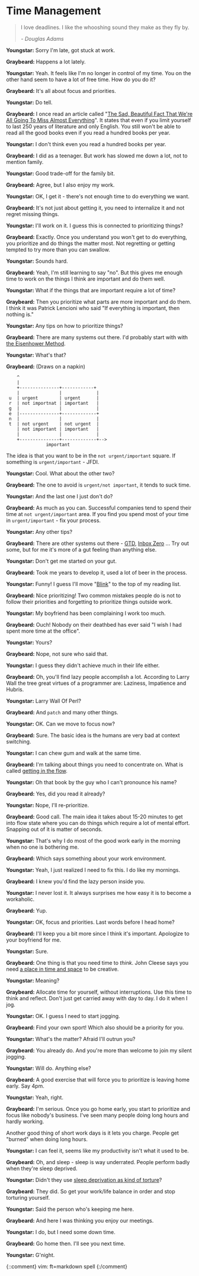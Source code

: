 # Time Management


> I love deadlines. I like the whooshing sound they make as they fly by.
>
>    *- Douglas Adams*

**Youngstar:** Sorry I'm late, got stuck at work.

**Graybeard:** Happens a lot lately.

**Youngstar:** Yeah. It feels like I'm no longer in control of my time. You on
the other hand seem to have a lot of free time. How do you do it?

**Graybeard:** It's all about focus and priorities.

**Youngstar:** Do tell.

**Graybeard:** I once read an article called "[The Sad, Beautiful Fact That
We're All Going To Miss Almost Everything][miss]". It states that even if
you limit yourself to last 250 years of literature and only English. You still
won't be able to read all the good books even if you read a hundred books per
year.

**Youngstar:** I don't think even you read a hundred books per year.

**Graybeard:** I did as a teenager. But work has slowed me down a lot, not to
mention family.

**Youngstar:** Good trade-off for the family bit.

**Graybeard:** Agree, but I also enjoy my work.

**Youngstar:** OK, I get it - there's not enough time to do everything we want.

**Graybeard:** It's not just about getting it, you need to internalize it and
not regret missing things.

**Youngstar:** I'll work on it. I guess this is connected to prioritizing
things?

**Graybeard:** Exactly. Once you understand you won't get to do everything, you
prioritize and do things the matter most. Not regretting or getting tempted to
try more than you can swallow.

**Youngstar:** Sounds hard.

**Graybeard:** Yeah, I'm still learning to say "no". But this gives me enough
time to work on the things I think are important and do them well.

**Youngstar:** What if the things that are important require a lot of time?

**Graybeard:** Then you prioritize what parts are more important and do them. I
think it was Patrick Lencioni who said "If everything is important, then nothing
is."

**Youngstar:** Any tips on how to prioritize things?

**Graybeard:** There are many systems out there. I'd probably start with with
[the Eisenhower Method][emethod].

**Youngstar:** What's that?

**Graybeard:** (Draws on a napkin)

        ^
        |
        +---------------+------------+
        |               |             |
     u  | urgent        | urgent      |
     r  | not importnat | important   |
     g  |               |             |
     e  |---------------+-------------+
     n  |               |             |
     t  | not urgent    | not urgent  |
        | not important | important   |
        |               |             |
        +---------------+-------------+-->
                   important

The idea is that you want to be in the `not urgent/important` square. If
something is `urgent/important` - JFDI.

**Youngstar:** Cool. What about the other two?

**Graybeard:** The one to avoid is `urgent/not important`, it tends to suck
time.

**Youngstar:** And the last one I just don't do?

**Graybeard:** As much as you can. Successful companies tend to spend their time
at `not urgent/important` area. If you find you spend most of your time in
`urgent/important` - fix your process.

**Youngstar:** Any other tips?

**Graybeard:** There are other systems out there - [GTD][gtd], [Inbox Zero][i0]
...  Try out some, but for me it's more of a gut feeling than anything else.

**Youngstar:** Don't get me started on your gut.

**Graybeard:** Took me years to develop it, used a lot of beer in the process.

**Youngstar:** Funny! I guess I'll move "[Blink][blink]" to the top of my
reading list.

**Graybeard:** Nice prioritizing! Two common mistakes people do is not to follow
their priorities and forgetting to prioritize things outside work.

**Youngstar:** My boyfriend has been complaining I work too much.

**Graybeard:** Ouch! Nobody on their deathbed has ever said "I wish I had spent
more time at the office".

**Youngstar:** Yours?

**Graybeard:** Nope, not sure who said that.

**Youngstar:** I guess they didn't achieve much in their life either.

**Graybeard:** Oh, you'll find lazy people accomplish a lot. According to Larry
Wall the tree great virtues of a programmer are: Laziness, Impatience and Hubris.

**Youngstar:** Larry Wall Of Perl?

**Graybeard:** And `patch` and many other things.

**Youngstar:** OK. Can we move to focus now?

**Graybeard:** Sure. The basic idea is the humans are very bad at context
switching.

**Youngstar:** I can chew gum and walk at the same time.

**Graybeard:** I'm talking about things you need to concentrate on. What is
called [getting in the flow][flow].

**Youngstar:** Oh that book by the guy who I can't pronounce his name?

**Graybeard:** Yes, did you read it already?

**Youngstar:** Nope, I'll re-prioritize.

**Graybeard:** Good call. The main idea it takes about 15-20 minutes to get into
flow state where you can do things which require a lot of mental effort. Snapping
out of it is matter of seconds.

**Youngstar:** That's why I do most of the good work early in the morning when
no one is bothering me.

**Graybeard:** Which says something about your work environment.

**Youngstar:** Yeah, I just realized I need to fix this. I do like my mornings.

**Graybeard:** I knew you'd find the lazy person inside you.

**Youngstar:** I never lost it. It always surprises me how easy it is to become
a workaholic.

**Graybeard:** Yup.

**Youngstar:** OK, focus and priorities. Last words before I head home?

**Graybeard:** I'll keep you a bit more since I think it's important. Apologize
to your boyfriend for me.

**Youngstar:** Sure.

**Graybeard:** One thing is that you need time to *think*. John Cleese says you
need [a place in time and space][cleese] to be creative.

**Youngstar:** Meaning?

**Graybeard:** Allocate time for yourself, without interruptions. Use this time
to think and reflect. Don't just get carried away with day to day. I do it when
I jog.

**Youngstar:** OK. I guess I need to start jogging.

**Graybeard:** Find your own sport! Which also should be a priority for you.

**Youngstar:** What's the matter? Afraid I'll outrun you?

**Graybeard:** You already do. And you're more than welcome to join my silent
jogging.

**Youngstar:** Will do. Anything else?

**Graybeard:** A good exercise that will force you to prioritize is leaving home
early. Say 4pm.

**Youngstar:** Yeah, right.

**Graybeard:** I'm serious. Once you go home early, you start to prioritize and
focus like nobody's business. I've seen many people doing long hours and hardly
working.

Another good thing of short work days is it lets you charge. People get "burned"
when doing long hours.

**Youngstar:** I can feel it, seems like my productivity isn't what it used to
be.

**Graybeard:** Oh, and sleep - sleep is way underrated. People perform badly when
they're sleep deprived.

**Youngstar:** Didn't they use [sleep deprivation as kind of torture][sleep]?

**Graybeard:** They did. So get your work/life balance in order and stop
torturing yourself.

**Youngstar:** Said the person who's keeping me here.

**Graybeard:** And here I was thinking you enjoy our meetings.

**Youngstar:** I do, but I need some down time.

**Graybeard:** Go home then. I'll see you next time.

**Youngstar:** G'night.


[blink]: http://www.amazon.com/Blink-The-Power-Thinking-Without/dp/0316010669
[cleese]: https://www.brainpickings.org/index.php/2012/04/12/john-cleese-on-creativity-1991/
[emethod]: https://en.wikipedia.org/wiki/Time_management#The_Eisenhower_Method
[flow]: http://www.amazon.com/Flow-Sports-optimal-experiences-performances/dp/0880118768
[gtd]: http://gettingthingsdone.com/
[i0]: http://www.43folders.com/izero
[miss]: http://www.npr.org/sections/monkeysee/2011/04/21/135508305/the-sad-beautiful-fact-that-were-all-going-to-miss-almost-everything
[sleep]: http://sleepjunkies.com/features/sleep-deprivation-and-torture-a-brief-history/

{::comment}
vim: ft=markdown spell
{:/comment}
